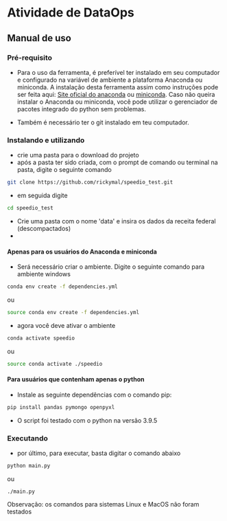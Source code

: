 # Atividade de DataOps

## Manual de uso

### Pré-requisito
- Para o uso da ferramenta, é preferível ter instalado em seu computador e configurado na variável de ambiente a plataforma Anaconda ou miniconda.
A instalação desta ferramenta assim como instruções pode ser feita aqui: [Site oficial do anaconda](https://www.anaconda.com/products/individual) ou [miniconda](https://docs.conda.io/en/latest/miniconda.html). Caso não queira instalar o Anaconda ou miniconda, você pode utilizar o gerenciador de pacotes integrado do python sem problemas.

- Também é necessário ter o git instalado em teu computador.


### Instalando e utilizando

- crie uma pasta para o download do projeto
- após a pasta ter sido criada, com o prompt de comando ou terminal na pasta, digite o seguinte comando
```bash
git clone https://github.com/rickymal/speedio_test.git
```
- em seguida digite
```bash
cd speedio_test
```
- Crie uma pasta com o nome 'data' e insira os dados da receita federal (descompactados)
- 
#### Apenas para os usuários do Anaconda e miniconda
- Será necessário criar o ambiente. Digite o seguinte comando para ambiente windows 
```bash
conda env create -f dependencies.yml
```
ou
```bash
source conda env create -f dependencies.yml
```
- agora você deve ativar o ambiente
```bash
conda activate speedio
```
ou
```bash
source conda activate ./speedio
```
#### Para usuários que contenham apenas o python
- Instale as seguinte dependências com o comando pip:
```bash
pip install pandas pymongo openpyxl
```
- O script foi testado com o python na versão 3.9.5


### Executando
- por último, para executar, basta digitar o comando abaixo
```bash
python main.py
```
ou
```
./main.py
```

Observação: os comandos para sistemas Linux e MacOS não foram testados

